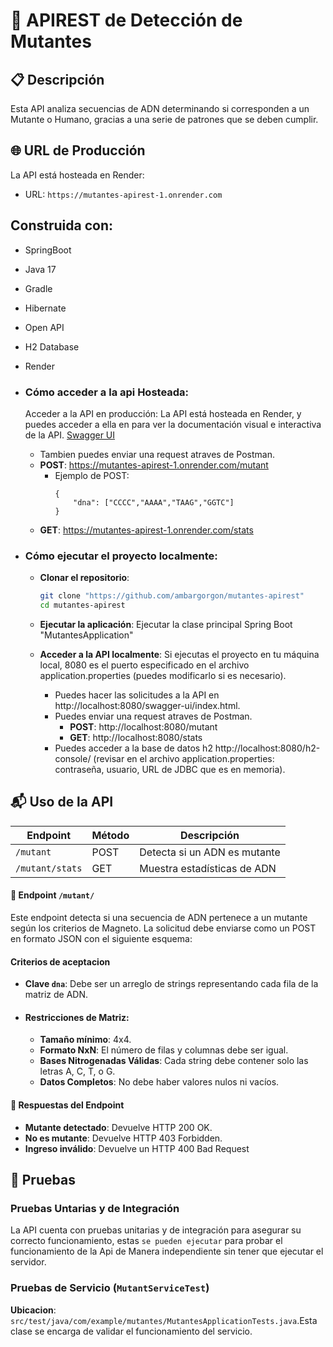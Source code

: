 # 🧬 APIREST de Detección de Mutantes
## 📋 Descripción
Esta API analiza secuencias de ADN determinando si corresponden a un Mutante o Humano, gracias a una serie de patrones que se deben cumplir.

## 🌐 URL de Producción
La API está hosteada en Render:
- URL: `https://mutantes-apirest-1.onrender.com`


## Construida con:
- SpringBoot 
- Java 17
- Gradle
- Hibernate
- Open API
- H2 Database
- Render

- ### Cómo acceder a la api Hosteada:
   Acceder a la API en producción: La API está hosteada en Render, y puedes acceder a ella en para ver la documentación visual e interactiva de la API. [Swagger UI](https://mutantesapirestprogiii.onrender.com/swagger-ui/index.html)
   - Tambien puedes enviar una request atraves de Postman.
   - **POST**: https://mutantes-apirest-1.onrender.com/mutant
      - Ejemplo de POST:
        ```
        {
            "dna": ["CCCC","AAAA","TAAG","GGTC"]
        }
        ```
  - **GET**: https://mutantes-apirest-1.onrender.com/stats

- ### Cómo ejecutar el proyecto localmente:
    - **Clonar el repositorio**:
      ```bash
      git clone "https://github.com/ambargorgon/mutantes-apirest"
      cd mutantes-apirest
      ```
   
    - **Ejecutar la aplicación**: Ejecutar la clase principal Spring Boot "MutantesApplication"
   
    - **Acceder a la API localmente**: Si ejecutas el proyecto en tu máquina local, 8080 es el puerto especificado en el archivo application.properties (puedes modificarlo si es necesario).
      - Puedes hacer las solicitudes a la API en http://localhost:8080/swagger-ui/index.html.
      - Puedes enviar una request atraves de Postman.
         - **POST**: http://localhost:8080/mutant
         - **GET**:  http://localhost:8080/stats
      - Puedes acceder a la base de datos h2  http://localhost:8080/h2-console/ (revisar en el archivo application.properties: contraseña, usuario, URL de JDBC que es en memoria).
        

## 📬 Uso de la API

| Endpoint        | Método | Descripción                   |
|-----------------|--------|-------------------------------|
| `/mutant`      | POST   | Detecta si un ADN es mutante |
| `/mutant/stats`        | GET    | Muestra estadísticas de ADN  |

#### 🔎 Endpoint `/mutant/`
Este endpoint detecta si una secuencia de ADN pertenece a un mutante según los criterios de Magneto. La solicitud debe enviarse como un POST en formato JSON con el siguiente esquema:
   
#### Criterios de aceptacion
- **Clave `dna`**: Debe ser un arreglo de strings representando cada fila de la matriz de ADN.
- #### **Restricciones de Matriz**:
  - **Tamaño mínimo**: 4x4.
  - **Formato NxN**: El número de filas y columnas debe ser igual.
  - **Bases Nitrogenadas Válidas**: Cada string debe contener solo las letras A, C, T, o G.
  - **Datos Completos**: No debe haber valores nulos ni vacíos.
  
#### 🔄 Respuestas del Endpoint
- **Mutante detectado**: Devuelve HTTP 200 OK.
- **No es mutante**: Devuelve HTTP 403 Forbidden.
- **Ingreso inválido**: Devuelve un HTTP 400 Bad Request
  
## 🧪 Pruebas
### Pruebas Untarias y de Integración
La API cuenta con pruebas unitarias y de integración para asegurar su correcto funcionamiento, estas `se pueden ejecutar` para probar el funcionamiento de la Api de Manera independiente sin tener que ejecutar el servidor.

### Pruebas de Servicio (`MutantServiceTest`) 
 **Ubicacion**: `src/test/java/com/example/mutantes/MutantesApplicationTests.java`.Esta clase se encarga de validar el funcionamiento del servicio.

